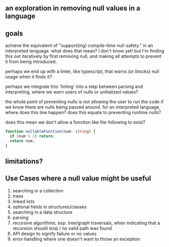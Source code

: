 ## an exploration in removing null values in a language

## goals

achieve the equivalent of "support(ing) compile-time null-safety." in an interpreted language. what does that mean? I don't know yet! but I'm finding this out iteratively by first removing null, and making all attempts to prevent it from being introduced.

perhaps we end up with a linter, like typescript, that warns (or blocks) null usage when it finds it?

perhaps we integrate this 'linting' into a step between parsing and interpreting, where we warn users of nulls or unitialized values?

the whole point of preventing nulls is not allowing the user to run the code if we know there are nulls being passed around. for an interpreted language, where does this line happen? does this equate to preventing runtime nulls?

does this mean we don't allow a function like the following to exist?

```ts
function nullableFunction(num: string) {
  if (num % 2) return;
  return num;
}
```

## limitations?

## Use Cases where a null value might be useful

1. searching in a collection
2. trees
3. linked lists
4. optional fields in structures/classes
5. searching in a data structure
6. parsing
7. recursive algorithms, esp. tree/graph traversals, when indicating that a recursion should stop / no valid path was found
8. API design to signify failure or no values
9. error handling where one doesn't want to throw an exception
